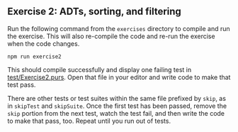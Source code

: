 ## Exercise 2: ADTs, sorting, and filtering

Run the following command from the `exercises` directory to compile and run the exercise. This will also re-compile the code and re-run the exercise when the code changes.

```
npm run exercise2
```

This should compile successfully and display one failing test in [test/Exercise2.purs](test/Exercise2.purs). Open that file in your editor and write code to make that test pass.

There are other tests or test suites within the same file prefixed by `skip`, as in `skipTest` and `skipSuite`. Once the first test has been passed, remove the `skip` portion from the next test, watch the test fail, and then write the code to make that pass, too. Repeat until you run out of tests.